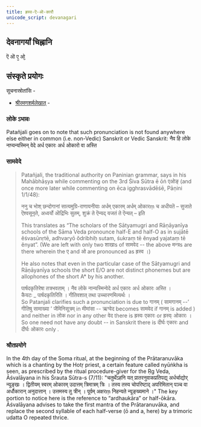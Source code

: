 ```yaml
---
title: ह्रस्व-ऎ-ऒ-कारौ
unicode_script: devanagari
---
```


## देवनागर्यां चिह्नानि
ऎ ऒ ए᳘ ओ᳘


## संस्कृते प्रयोगः

सूचनास्रोतांसि -

- [श्रीरमणशर्मलेखात्](https://www.unicode.org/L2/L2011/11007-length-mark-candra-below.pdf) -

### लोके ऽभावः
Patañjali goes on to note that such pronunciation is not found
 anywhere else either in common (i.e. non-Vedic) Sanskrit or Vedic Sanskrit:
 नैव हि लोके नाप्यन्यस्मिन् वेदे अर्ध एकारः अर्ध ओकारो वा अस्ति
 
### सामवेदे
> Patañjali, the traditional authority on Paninian grammar, says in his Mahābhāṣya while commenting on the 3rd Śiva Sūtra ē ōṅ  एओङ् (and once more later while commenting on ēca igghrasvādēśē, Pāṇini 1/1/48): 
> 
> ननु च भोश् छन्दोगानां सात्यमुग्रि-राणायनीयाः अर्धम् एकारम् अर्धम् ओकारṃ च अधीयतॆ – सुजाते ऎश्वसूनृते, अध्वर्यो ऒद्रिभिः सुतम्, शुक्रं ते ऎन्यद् यजतं ते ऎन्यत् – इति 
> 
> This translates as “The scholars of the Sātyamugri and Rāṇāyanīya schools of the Sāma Veda pronounce half-E and half-O as in sujātē ĕśvasūnṛtē, adhvaryō ŏdribhiḥ sutam, śukraṃ tē ĕnyad yajataṃ tē ĕnyat”. (We are left with only two शाखाs of सामवेद -- the above मन्त्रs are there wherein the  ए and  ओ are pronounced as ह्रस्व ।)
> 
> He also notes that even in the particular case of the Sātyamugri and Rāṇāyanīya schools the short E/O are not distinct phonemes but are allophones of the short A* by his another.
>
> पार्षदकृतिरेषा तत्रभवताम् । नैव लोके नान्यस्मिन्वेदे अर्ध एकारः अर्ध ओकारः अस्ति ।  
> कैयटः _ पार्षदकृतिरिति । गीतिवशात् तथा उच्चारणमित्यर्थः ।  
> So Patanjali clarifies such a pronunciation is due to गानम् ( सामगानम् --’ गीतिषु सामाख्या ’ जैमिनिसूत्रम्  in मीमांसा  -- ऋग्वेद becomes सामवेद if गानम् is added ) and neither in लोक nor in any other वेद there is  ह्रस्वः एकारः or ह्रस्व्ः ओकारः ।  
> So one need not have any doubt -- in Sanskrit  there  is  दीर्घः  एकारः and दीर्घः ओकारः only .

### श्रौतप्रयोगे
In the 4th day of the Soma ritual, at the beginning of the Prātaranuvāka which is a
 chanting by the Hotṛ priest, a certain feature called nyūṅkha is seen, as prescribed by the
 ritual procedure-giver for the Ṛg Veda, Āśvalāyana in his Śrauta Sūtra-s (7/11): 
"चतुर्थेऽहनि यत् प्रातरनुवाकप्रतिपद्य् अर्धर्चाद्योर् न्यूङ्खः । द्वितीयम् स्वरम् ओकारम् उदात्तम् त्रिमात्रम् त्रिः । तस्य तस्य चोपरिष्टाद्
 अपरिमितान् पञ्च वा अर्धौकारान् अनुदात्तान् । उत्तमस्य तु त्रीन् । पूर्वम्
 अक्षरṃ निहन्यते न्यूङ्ख्यमाने ।" The key portion to notice here is the reference to “ardhaukāra” or half-ōkāra. Āśvalāyana advises to take the first mantra of the Prātaranuvāka, and replace the second syllable of each half-verse (ō and a, here) by a trimoric udatta O repeated thrice.
